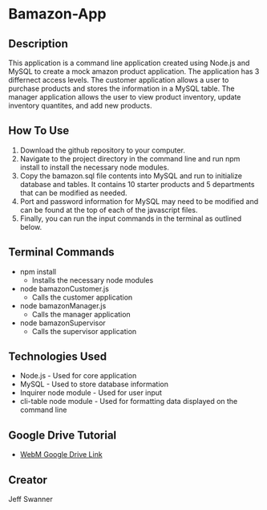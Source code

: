 # Bamazon-App

## Description

This application is a command line application created using Node.js and MySQL to create a mock amazon product application. The application has 3 differnect access levels. The customer application allows a user to purchase products and stores the information in a MySQL table. The manager application allows the user to view product inventory, update inventory quantites, and add new products.

## How To Use
1. Download the github repository to your computer. 
2. Navigate to the project directory in the command line and run npm install to install the necessary node modules.
3. Copy the bamazon.sql file contents into MySQL and run to initialize database and tables. It contains 10 starter products and 5 departments that can be modified as needed.
4. Port and password information for MySQL may need to be modified and can be found at the top of each of the javascript files.
5. Finally, you can run the input commands in the terminal as outlined below.

## Terminal Commands
* npm install
    * Installs the necessary node modules
* node bamazonCustomer.js
    * Calls the customer application
* node bamazonManager.js
    * Calls the manager application
* node bamazonSupervisor
    * Calls the supervisor application

## Technologies Used
* Node.js - Used for core application
* MySQL - Used to store database information
* Inquirer node module - Used for user input
* cli-table node module - Used for formatting data displayed on the command line

## Google Drive Tutorial
* [WebM Google Drive Link](https://drive.google.com/file/d/1ERVkJyy2eF_i12j7vZU_-XaTpByN9GHC/view)

## Creator
Jeff Swanner
